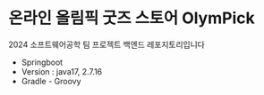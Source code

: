 #  온라인 올림픽 굿즈 스토어 OlymPick
2024 소프트웨어공학 팀 프로젝트 백엔드 레포지토리입니다

 - Springboot
 - Version : java17, 2.7.16
 - Gradle - Groovy
